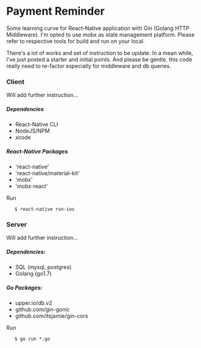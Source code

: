 Payment Reminder
================

Some learning curve for React-Native application with Gin (Golang HTTP Middleware). I'm opted to use mobx as state management platform. Please refer to respective tools for build and run on your local.

There's a lot of works and set of instruction to be update. In a mean while, I've just posted a starter and initial points. And please be gentle, this code really need to re-factor especially for middleware and db queries.

### Client ###
Will add further instruction...

##### Dependencies #####
 * React-Native CLI
 * NodeJS/NPM
 * xcode

##### React-Native Packages #####
 * 'react-native'
 * 'react-native/material-kit'
 * 'mobx'
 * 'mobx-react'

Run
 ```
 	$ react-native run-ios
 ```


### Server ###
Will add further instruction...

##### Dependencies: #####
 * SQL (mysql, postgres)
 * Golang (go1.7)

##### Go Packages: #####
 * upper.io/db.v2
 * github.com/gin-gonic
 * github.com/itsjamie/gin-cors

Run
 ```
 	$ go run *.go
 ```
